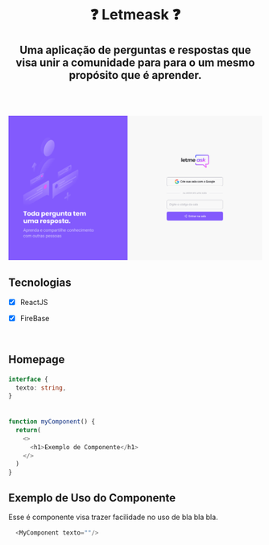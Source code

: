 <h1 align="center">❓ Letmeask ❓</h1>
<h2 align="center">Uma aplicação de perguntas e respostas que visa unir a comunidade para para o um mesmo propósito que é aprender. </h2>

<br>
<br>
<br>
  <img src="./documentacao/homepage.png" alt="HomePage" />





## Tecnologias

- [x] ReactJS
- [x] FireBase


<br>

## Homepage


````ts
interface {
  texto: string,
}


function myComponent() {
  return(
    <>
      <h1>Exemplo de Componente</h1>
    </>
  )
}

````
## Exemplo de Uso do Componente
<p>Esse é componente visa trazer facilidade no uso de bla bla bla. </p>
 
````ts
  <MyComponent texto=""/>
````






